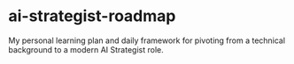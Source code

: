 # ai-strategist-roadmap
My personal learning plan and daily framework for pivoting from a technical background to a modern AI Strategist role.
